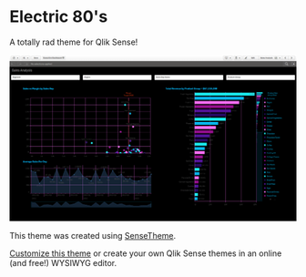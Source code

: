 # Electric 80's
A totally rad theme for Qlik Sense!

![preview](/preview.png)

This theme was created using [SenseTheme](https://sensetheme.com).

[Customize this theme](https://sensetheme.com/edit/5aaad483b3b86a3c94cb65b7) or create your own Qlik Sense themes in an online (and free!) WYSIWYG editor.
